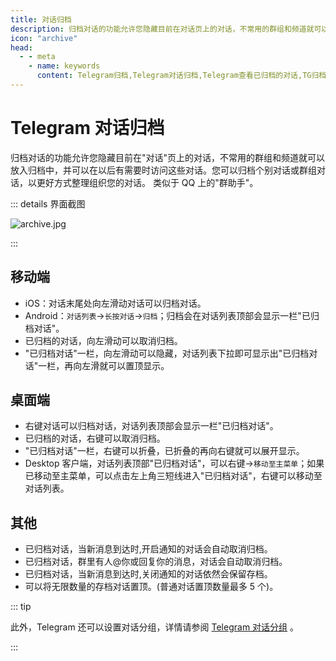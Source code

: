```yaml
---
title: 对话归档
description: 归档对话的功能允许您隐藏目前在对话页上的对话，不常用的群组和频道就可以放入归档中，并可以在以后有需要时访问这些对话。本文介绍了如何归档对话，以及如何查看已归档的对话。访问TGwiki - Telegram知识库，了解更多Telegram使用技巧。
icon: "archive"
head:
  - - meta
    - name: keywords
      content: Telegram归档,Telegram对话归档,Telegram查看已归档的对话,TG归档,TG对话归档,TG查看已归档的对话,电报归档,电报对话归档,电报查看已归档的对话,Telegram功能,TGwiki,Telegram知识库
---
```


# Telegram 对话归档

归档对话的功能允许您隐藏目前在"对话"页上的对话，不常用的群组和频道就可以放入归档中，并可以在以后有需要时访问这些对话。您可以归档个别对话或群组对话，以更好方式整理组织您的对话。 类似于 QQ 上的"群助手"。

::: details 界面截图

![archive.jpg](https://s2.loli.net/2024/01/27/nhM5uPIpmjd2JNz.jpg)

:::

## 移动端

- iOS：对话末尾处向左滑动对话可以归档对话。
- Android：`对话列表`->`长按对话`->`归档`；归档会在对话列表顶部会显示一栏"已归档对话"。
- 已归档的对话，向左滑动可以取消归档。
- "已归档对话"一栏，向左滑动可以隐藏，对话列表下拉即可显示出"已归档对话"一栏，再向左滑就可以置顶显示。

## 桌面端

- 右键对话可以归档对话，对话列表顶部会显示一栏"已归档对话"。
- 已归档的对话，右键可以取消归档。
- "已归档对话"一栏，右键可以折叠，已折叠的再向右键就可以展开显示。
- Desktop 客户端，对话列表顶部"已归档对话"，可以右键->`移动至主菜单`；如果已移动至主菜单，可以点击左上角三短线进入"已归档对话"，右键可以移动至对话列表。

## 其他

- 已归档对话，当新消息到达时,开启通知的对话会自动取消归档。
- 已归档对话，群里有人@你或回复你的消息，对话会自动取消归档。
- 已归档对话，当新消息到达时,关闭通知的对话依然会保留存档。
- 可以将无限数量的存档对话置顶。(普通对话置顶数量最多 5 个)。

::: tip

此外，Telegram 还可以设置对话分组，详情请参阅 [Telegram 对话分组](/tgwiki/divide) 。

:::
